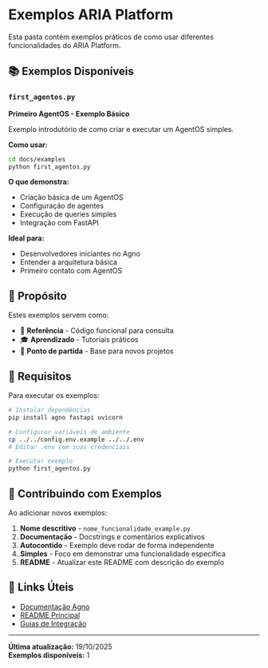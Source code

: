 # Exemplos ARIA Platform

Esta pasta contém exemplos práticos de como usar diferentes funcionalidades do ARIA Platform.

## 📚 Exemplos Disponíveis

### `first_agentos.py`
**Primeiro AgentOS - Exemplo Básico**

Exemplo introdutório de como criar e executar um AgentOS simples.

**Como usar:**
```bash
cd docs/examples
python first_agentos.py
```

**O que demonstra:**
- Criação básica de um AgentOS
- Configuração de agentes
- Execução de queries simples
- Integração com FastAPI

**Ideal para:**
- Desenvolvedores iniciantes no Agno
- Entender a arquitetura básica
- Primeiro contato com AgentOS

## 🎯 Propósito

Estes exemplos servem como:
- 📖 **Referência** - Código funcional para consulta
- 🎓 **Aprendizado** - Tutoriais práticos
- 🚀 **Ponto de partida** - Base para novos projetos

## 🔧 Requisitos

Para executar os exemplos:

```bash
# Instalar dependências
pip install agno fastapi uvicorn

# Configurar variáveis de ambiente
cp ../../config.env.example ../../.env
# Editar .env com suas credenciais

# Executar exemplo
python first_agentos.py
```

## 📝 Contribuindo com Exemplos

Ao adicionar novos exemplos:

1. **Nome descritivo** - `nome_funcionalidade_example.py`
2. **Documentação** - Docstrings e comentários explicativos
3. **Autocontido** - Exemplo deve rodar de forma independente
4. **Simples** - Foco em demonstrar uma funcionalidade específica
5. **README** - Atualizar este README com descrição do exemplo

## 🔗 Links Úteis

- [Documentação Agno](https://docs.agno.com)
- [README Principal](../../README.md)
- [Guias de Integração](../INTEGRATION.md)

---

**Última atualização:** 19/10/2025  
**Exemplos disponíveis:** 1

